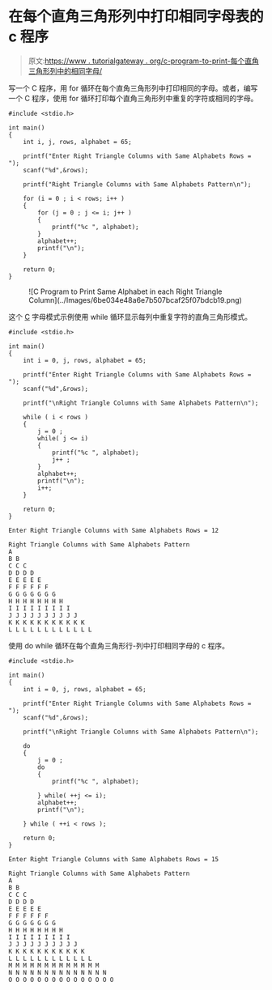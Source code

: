 # 在每个直角三角形列中打印相同字母表的 c 程序

> 原文:[https://www . tutorialgateway . org/c-program-to-print-每个直角三角形列中的相同字母/](https://www.tutorialgateway.org/c-program-to-print-same-alphabet-in-each-right-triangle-column/)

写一个 C 程序，用 for 循环在每个直角三角形列中打印相同的字母。或者，编写一个 C 程序，使用 for 循环打印每个直角三角形列中重复的字符或相同的字母。

```
#include <stdio.h>

int main()
{
    int i, j, rows, alphabet = 65;

    printf("Enter Right Triangle Columns with Same Alphabets Rows = ");
    scanf("%d",&rows);

    printf("Right Triangle Columns with Same Alphabets Pattern\n"); 

	for (i = 0 ; i < rows; i++ ) 
	{
		for (j = 0 ; j <= i; j++ ) 	
		{
			printf("%c ", alphabet);
		}
		alphabet++;
		printf("\n");
	}

    return 0;
}
```

<figure class="wp-block-image size-large">![C Program to Print Same Alphabet in each Right Triangle Column](../Images/6be034e48a6e7b507bcaf25f07bdcb19.png)</figure>

这个 [C](https://www.tutorialgateway.org/c-programming-examples/) 字母模式示例使用 while 循环显示每列中重复字符的直角三角形模式。

```
#include <stdio.h>

int main()
{
    int i = 0, j, rows, alphabet = 65;

    printf("Enter Right Triangle Columns with Same Alphabets Rows = ");
    scanf("%d",&rows);

    printf("\nRight Triangle Columns with Same Alphabets Pattern\n"); 

	while ( i < rows ) 
	{
		j = 0 ;
		while( j <= i) 	
		{
			printf("%c ", alphabet);
			j++ ;
		}
		alphabet++;
		printf("\n");
		i++;
	}

    return 0;
}
```

```
Enter Right Triangle Columns with Same Alphabets Rows = 12

Right Triangle Columns with Same Alphabets Pattern
A 
B B 
C C C 
D D D D 
E E E E E 
F F F F F F 
G G G G G G G 
H H H H H H H H 
I I I I I I I I I 
J J J J J J J J J J 
K K K K K K K K K K K 
L L L L L L L L L L L L 
```

使用 do while 循环在每个直角三角形行-列中打印相同字母的 c 程序。

```
#include <stdio.h>

int main()
{
    int i = 0, j, rows, alphabet = 65;

    printf("Enter Right Triangle Columns with Same Alphabets Rows = ");
    scanf("%d",&rows);

    printf("\nRight Triangle Columns with Same Alphabets Pattern\n"); 

	do 
	{
		j = 0 ;
		do	
		{
			printf("%c ", alphabet);

		} while( ++j <= i);
		alphabet++;
		printf("\n");

	} while ( ++i < rows );

    return 0;
}
```

```
Enter Right Triangle Columns with Same Alphabets Rows = 15

Right Triangle Columns with Same Alphabets Pattern
A 
B B 
C C C 
D D D D 
E E E E E 
F F F F F F 
G G G G G G G 
H H H H H H H H 
I I I I I I I I I 
J J J J J J J J J J 
K K K K K K K K K K K 
L L L L L L L L L L L L 
M M M M M M M M M M M M M 
N N N N N N N N N N N N N N 
O O O O O O O O O O O O O O O 
```